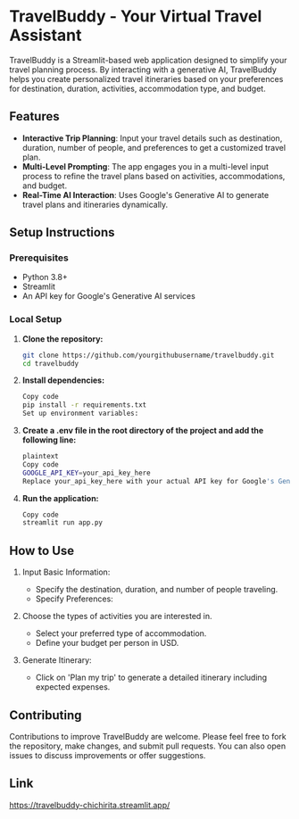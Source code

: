 # TravelBuddy - Your Virtual Travel Assistant

TravelBuddy is a Streamlit-based web application designed to simplify your travel planning process. By interacting with a generative AI, TravelBuddy helps you create personalized travel itineraries based on your preferences for destination, duration, activities, accommodation type, and budget.

## Features
- **Interactive Trip Planning**: Input your travel details such as destination, duration, number of people, and preferences to get a customized travel plan.
- **Multi-Level Prompting**: The app engages you in a multi-level input process to refine the travel plans based on activities, accommodations, and budget.
- **Real-Time AI Interaction**: Uses Google's Generative AI to generate travel plans and itineraries dynamically.

## Setup Instructions

### Prerequisites
- Python 3.8+
- Streamlit
- An API key for Google's Generative AI services

### Local Setup

1. **Clone the repository:**
   ```bash
   git clone https://github.com/yourgithubusername/travelbuddy.git
   cd travelbuddy
   
2. **Install dependencies:**
   ```bash
   Copy code
   pip install -r requirements.txt
   Set up environment variables:

3. **Create a .env file in the root directory of the project and add the following line:**
   ```bash
   plaintext
   Copy code
   GOOGLE_API_KEY=your_api_key_here
   Replace your_api_key_here with your actual API key for Google's Generative AI.

4. **Run the application:**
   ```bash
   Copy code
   streamlit run app.py

## How to Use
1. Input Basic Information:
   - Specify the destination, duration, and number of people traveling.
   - Specify Preferences:

2. Choose the types of activities you are interested in.
   - Select your preferred type of accommodation.
   - Define your budget per person in USD.
  
3. Generate Itinerary:
   - Click on 'Plan my trip' to generate a detailed itinerary including expected expenses.

## Contributing
Contributions to improve TravelBuddy are welcome. Please feel free to fork the repository, make changes, and submit pull requests. You can also open issues to discuss improvements or offer suggestions.

## Link
https://travelbuddy-chichirita.streamlit.app/

